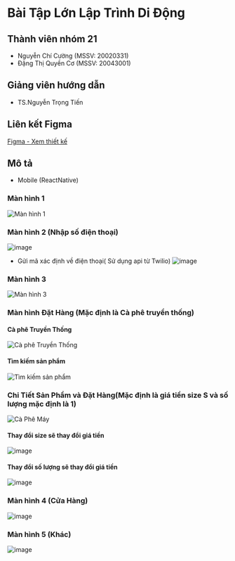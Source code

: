 # Bài Tập Lớn Lập Trình Di Động

## Thành viên nhóm 21
- Nguyễn Chí Cường (MSSV: 20020331)
- Đặng Thị Quyền Cơ (MSSV: 20043001)
## Giảng viên hướng dẫn
- TS.Nguyễn Trọng Tiến
## Liên kết Figma
[Figma - Xem thiết kế](https://www.figma.com/file/XMs599qsxsRNqZ5sibDKr7/Untitled?type=design&node-id=0%3A1&mode=design&t=DnjB1lQeZE9VRR6D-1)

## Mô tả
- Mobile (ReactNative)

### Màn hình 1
![Màn hình 1](https://github.com/chicuongdev2002/AppHighLand/assets/124854803/a5f51f4e-09d7-49e4-90d2-81191401f609)

### Màn hình 2 (Nhập số điện thoại)
![image](https://github.com/chicuongdev2002/AppHighLand/assets/124854803/65bdd0a4-3b30-43ee-aa2f-0c3ca3ff7085)
- Gửi mã xác định về điện thoại( Sử dụng api từ Twilio)
![image](https://github.com/chicuongdev2002/AppHighLand/assets/124854803/c25602ae-cfd7-4220-9c4c-d2ea156c1e7c)
### Màn hình 3
![Màn hình 3](https://github.com/chicuongdev2002/AppHighLand/assets/124854803/eb22aedc-da06-4785-9e4e-c9bc02ffe603)

### Màn hình Đặt Hàng (Mặc định là Cà phê truyền thống)
#### Cà phê Truyền Thống
![Cà phê Truyền Thống](https://github.com/chicuongdev2002/AppHighLand/assets/124854803/547ff5db-0ac0-43f9-b18b-583b1bfdccc4)

#### Tìm kiếm sản phẩm
![Tìm kiếm sản phẩm](https://github.com/chicuongdev2002/AppHighLand/assets/124854803/a494d17e-e434-4e6f-972b-6294c77937f0)

### Chi Tiết Sản Phẩm và Đặt Hàng(Mặc định là giá tiền size S và số lượng mặc định là 1)
![Cà Phê Máy](https://github.com/chicuongdev2002/AppHighLand/assets/124854803/f9034900-2798-4fc3-a30a-e7b5c1ae9c2a)
#### Thay đổi size sẽ thay đổi giá tiền
![image](https://github.com/chicuongdev2002/AppHighLand/assets/124854803/932d332a-46c1-415b-a3dc-d3ced559f4ae)
#### Thay đổi số lượng sẽ thay đổi giá tiền
![image](https://github.com/chicuongdev2002/AppHighLand/assets/124854803/b1d144b1-ad77-4b6a-b47c-b7198b7b68e3)
### Màn hình 4 (Cửa Hàng)
![image](https://github.com/chicuongdev2002/AppHighLand/assets/124854803/3cfd90aa-8023-4e3e-9624-f1faf94b58fc)
### Màn hình 5 (Khác)
![image](https://github.com/chicuongdev2002/AppHighLand/assets/124854803/720e1c29-9048-4051-9172-1d045c1d9ce0)




